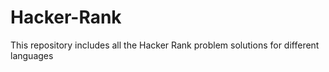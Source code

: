 # Hacker-Rank
This repository includes all the Hacker Rank problem solutions for different languages
